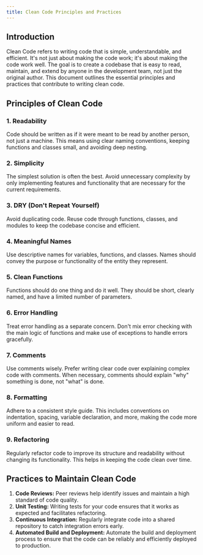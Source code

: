 ```yaml
---
title: Clean Code Principles and Practices
---
```


## Introduction

Clean Code refers to writing code that is simple, understandable, and efficient. It's not just about making the code work; it's about making the code work well. The goal is to create a codebase that is easy to read, maintain, and extend by anyone in the development team, not just the original author. This document outlines the essential principles and practices that contribute to writing clean code.

## Principles of Clean Code

### 1. Readability

Code should be written as if it were meant to be read by another person, not just a machine. This means using clear naming conventions, keeping functions and classes small, and avoiding deep nesting.

### 2. Simplicity

The simplest solution is often the best. Avoid unnecessary complexity by only implementing features and functionality that are necessary for the current requirements.

### 3. DRY (Don't Repeat Yourself)

Avoid duplicating code. Reuse code through functions, classes, and modules to keep the codebase concise and efficient.

### 4. Meaningful Names

Use descriptive names for variables, functions, and classes. Names should convey the purpose or functionality of the entity they represent.

### 5. Clean Functions

Functions should do one thing and do it well. They should be short, clearly named, and have a limited number of parameters.

### 6. Error Handling

Treat error handling as a separate concern. Don't mix error checking with the main logic of functions and make use of exceptions to handle errors gracefully.

### 7. Comments

Use comments wisely. Prefer writing clear code over explaining complex code with comments. When necessary, comments should explain "why" something is done, not "what" is done.

### 8. Formatting

Adhere to a consistent style guide. This includes conventions on indentation, spacing, variable declaration, and more, making the code more uniform and easier to read.

### 9. Refactoring

Regularly refactor code to improve its structure and readability without changing its functionality. This helps in keeping the code clean over time.

## Practices to Maintain Clean Code

1. **Code Reviews:** Peer reviews help identify issues and maintain a high standard of code quality.
2. **Unit Testing:** Writing tests for your code ensures that it works as expected and facilitates refactoring.
3. **Continuous Integration:** Regularly integrate code into a shared repository to catch integration errors early.
4. **Automated Build and Deployment:** Automate the build and deployment process to ensure that the code can be reliably and efficiently deployed to production.

